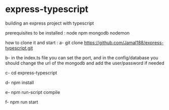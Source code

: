 # express-typescript
building an express project with typescript

prerequisites to be installed : 
                node
                npm 
                mongodb
                nodemon


how to clone it and start : 
a- git clone https://github.com/Jamal188/express-typescript.git

b- in the index.ts file you can set the port, and in the config/database you should change the url of the mongodb and add the user/password if needed

c- cd express-typescript

d- npm install 

e- npm run-script compile

f- npm run start
